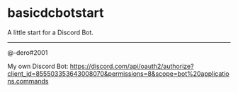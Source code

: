 # basicdcbotstart
A little start for a Discord Bot.

--------------------------------------------------
@-dero#2001

My own Discord Bot:
https://discord.com/api/oauth2/authorize?client_id=855503353643008070&permissions=8&scope=bot%20applications.commands
